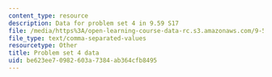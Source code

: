 ```yaml
---
content_type: resource
description: Data for problem set 4 in 9.59 S17
file: /media/https%3A/open-learning-course-data-rc.s3.amazonaws.com/9-59j-lab-in-psycholinguistics-spring-2017/be623ee70982603a7384ab364cfb8495_pset4_particle_shift_data.csv
file_type: text/comma-separated-values
resourcetype: Other
title: Problem set 4 data
uid: be623ee7-0982-603a-7384-ab364cfb8495
---
```


